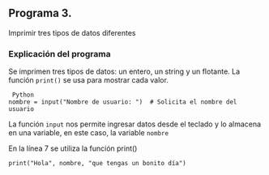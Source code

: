 ## Programa 3.
Imprimir tres tipos de datos diferentes

### Explicación del programa
Se imprimen tres tipos de datos: un entero, un string y un flotante. La función `print()` se usa para mostrar cada valor.

```
 Python
nombre = input("Nombre de usuario: ")  # Solicita el nombre del usuario
```

La función `input` nos permite ingresar datos desde el teclado y lo almacena en una variable, en este caso, la variable `nombre`

En la línea 7 se utiliza la función print()


```
print("Hola", nombre, "que tengas un bonito día")
```

